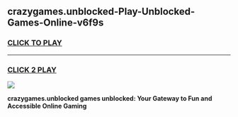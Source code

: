 
## crazygames.unblocked-Play-Unblocked-Games-Online-v6f9s
<h3>
<a href="https://premium76.site?title=crazygames.unblocked&ref=25A">CLICK TO PLAY</a></h3>
<hr>

<h3>
<a href="https://premium76.site?title=crazygames.unblocked&ref=25A">CLICK 2 PLAY</a>
  
</h3>

<a href="https://premium76.site?title=crazygames.unblocked&ref=25A"><img src="https://clearcache.store/games.png"></a>


**crazygames.unblocked games unblocked: Your Gateway to Fun and Accessible Online Gaming**
